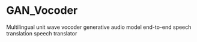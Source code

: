 # GAN_Vocoder
Multilingual unit wave vocoder generative audio model end-to-end speech translation speech translator
